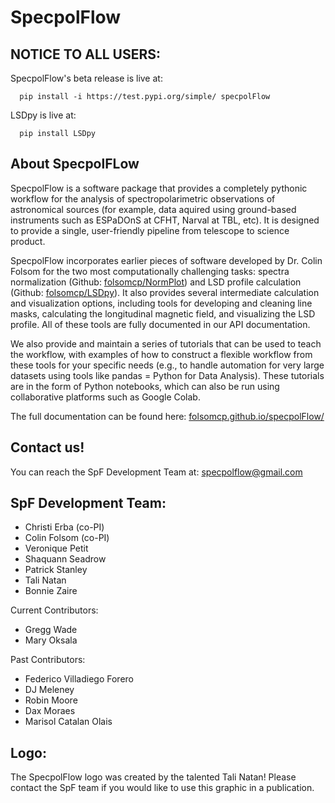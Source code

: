 # SpecpolFlow

## NOTICE TO ALL USERS: 
SpecpolFlow's beta release is live at:
```
  pip install -i https://test.pypi.org/simple/ specpolFlow
```

LSDpy is live at:
```
  pip install LSDpy
```

## About SpecpolFLow

SpecpolFlow is a software package that provides a completely pythonic workflow for the analysis of spectropolarimetric observations of astronomical sources (for example, data aquired using ground-based instruments such as ESPaDOnS at CFHT, Narval at TBL, etc). It is designed to provide a single, user-friendly pipeline from telescope to science product.

SpecpolFlow incorporates earlier pieces of software developed by Dr. Colin Folsom for the two most computationally challenging tasks: 
spectra normalization (Github: [folsomcp/NormPlot](https://github.com/folsomcp/normPlot)) and LSD profile calculation (Github: [folsomcp/LSDpy](https://github.com/folsomcp/LSDpy)). It also provides several intermediate calculation and visualization options, including tools for developing and cleaning line masks, calculating the longitudinal magnetic field, and visualizing the LSD profile. All of these tools are fully documented in our API documentation.

We also provide and maintain a series of tutorials that can be used to teach the workflow, 
with examples of how to construct a flexible workflow from these tools for your specific needs 
(e.g., to handle automation for very large datasets using tools like pandas = Python for Data Analysis). 
These tutorials are in the form of Python notebooks, which can also be run using collaborative platforms such as Google Colab. 

The full documentation can be found here: [folsomcp.github.io/specpolFlow/](folsomcp.github.io/specpolFlow/)

## Contact us!
You can reach the SpF Development Team at: specpolflow@gmail.com

## SpF Development Team:
* Christi Erba (co-PI)
* Colin Folsom (co-PI)
* Veronique Petit
* Shaquann Seadrow
* Patrick Stanley
* Tali Natan
* Bonnie Zaire

Current Contributors:
* Gregg Wade
* Mary Oksala

Past Contributors:
* Federico Villadiego Forero
* DJ Meleney
* Robin Moore
* Dax Moraes
* Marisol Catalan Olais

## Logo:
The SpecpolFlow logo was created by the talented Tali Natan! Please contact the SpF team if you would like to use this graphic in a publication. 

